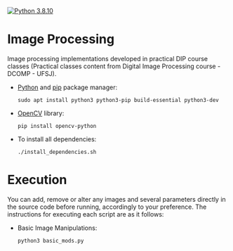 [![Python 3.8.10](https://img.shields.io/badge/Python-3776AB?style=for-the-badge&logo=python&logoColor=white)](https://www.python.org/downloads/release/python-3810/)
# Image Processing
 Image processing implementations developed in practical DIP course classes (Practical classes content from Digital Image Processing course - DCOMP - UFSJ).
 
- [Python](https://python.org) and [pip](https://pip.pypa.io/en/stable/installation/) package manager:

      sudo apt install python3 python3-pip build-essential python3-dev

- [OpenCV](https://opencv.org/) library:

      pip install opencv-python
      
- To install all dependencies:

      ./install_dependencies.sh
      
# Execution

You can add, remove or alter any images and several parameters directly in the source code before running, accordingly to your preference. The instructions for executing each script are as it follows:

- Basic Image Manipulations:

      python3 basic_mods.py
